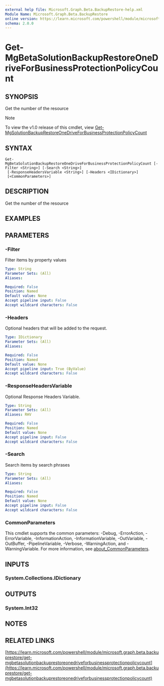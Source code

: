 ```yaml
---
external help file: Microsoft.Graph.Beta.BackupRestore-help.xml
Module Name: Microsoft.Graph.Beta.BackupRestore
online version: https://learn.microsoft.com/powershell/module/microsoft.graph.beta.backuprestore/get-mgbetasolutionbackuprestoreonedriveforbusinessprotectionpolicycount
schema: 2.0.0
---
```


# Get-MgBetaSolutionBackupRestoreOneDriveForBusinessProtectionPolicyCount

## SYNOPSIS
Get the number of the resource

> [!NOTE]
> To view the v1.0 release of this cmdlet, view [Get-MgSolutionBackupRestoreOneDriveForBusinessProtectionPolicyCount](/powershell/module/Microsoft.Graph.BackupRestore/Get-MgSolutionBackupRestoreOneDriveForBusinessProtectionPolicyCount?view=graph-powershell-1.0)

## SYNTAX

```
Get-MgBetaSolutionBackupRestoreOneDriveForBusinessProtectionPolicyCount [-Filter <String>] [-Search <String>]
 [-ResponseHeadersVariable <String>] [-Headers <IDictionary>]
 [<CommonParameters>]
```

## DESCRIPTION
Get the number of the resource

## EXAMPLES

## PARAMETERS

### -Filter
Filter items by property values

```yaml
Type: String
Parameter Sets: (All)
Aliases:

Required: False
Position: Named
Default value: None
Accept pipeline input: False
Accept wildcard characters: False
```

### -Headers
Optional headers that will be added to the request.

```yaml
Type: IDictionary
Parameter Sets: (All)
Aliases:

Required: False
Position: Named
Default value: None
Accept pipeline input: True (ByValue)
Accept wildcard characters: False
```

### -ResponseHeadersVariable
Optional Response Headers Variable.

```yaml
Type: String
Parameter Sets: (All)
Aliases: RHV

Required: False
Position: Named
Default value: None
Accept pipeline input: False
Accept wildcard characters: False
```

### -Search
Search items by search phrases

```yaml
Type: String
Parameter Sets: (All)
Aliases:

Required: False
Position: Named
Default value: None
Accept pipeline input: False
Accept wildcard characters: False
```

### CommonParameters
This cmdlet supports the common parameters: -Debug, -ErrorAction, -ErrorVariable, -InformationAction, -InformationVariable, -OutVariable, -OutBuffer, -PipelineVariable, -Verbose, -WarningAction, and -WarningVariable. For more information, see [about_CommonParameters](http://go.microsoft.com/fwlink/?LinkID=113216).

## INPUTS

### System.Collections.IDictionary
## OUTPUTS

### System.Int32
## NOTES

## RELATED LINKS

[https://learn.microsoft.com/powershell/module/microsoft.graph.beta.backuprestore/get-mgbetasolutionbackuprestoreonedriveforbusinessprotectionpolicycount](https://learn.microsoft.com/powershell/module/microsoft.graph.beta.backuprestore/get-mgbetasolutionbackuprestoreonedriveforbusinessprotectionpolicycount)
























